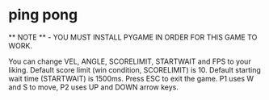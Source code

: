 # ping pong
** NOTE ** - YOU MUST INSTALL PYGAME IN ORDER FOR THIS GAME TO WORK.

 You can change VEL, ANGLE, SCORELIMIT, STARTWAIT and FPS to your liking.
 Default score limit (win condition, SCORELIMIT) is 10.
 Default starting wait time (STARTWAIT) is 1500ms.
 Press ESC to exit the game.
 P1 uses W and S to move, P2 uses UP and DOWN arrow keys.
